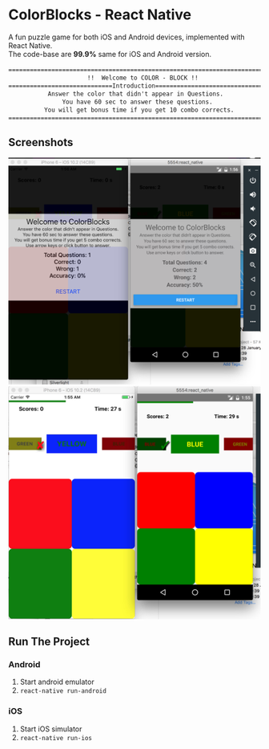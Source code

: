 # ColorBlocks - React Native

A fun puzzle game for both iOS and Android devices, implemented with React Native.  
The code-base are **99.9%** same for iOS and Android version.


```
=======================================================================
                      !!  Welcome to COLOR - BLOCK !!
=============================Introduction==============================
           Answer the color that didn't appear in Questions.
               You have 60 sec to answer these questions.
          You will get bonus time if you get 10 combo corrects.
=======================================================================
```
## Screenshots

![](./screenshots/ishot-86.jpg)
![](./screenshots/ishot-85.jpg)  

## Run The Project

### Android

1. Start android emulator
2. `react-native run-android`

### iOS

1. Start iOS simulator
2. `react-native run-ios`